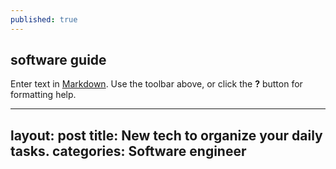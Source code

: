 ```yaml
---
published: true
---
```

## software guide

Enter text in [Markdown](http://daringfireball.net/projects/markdown/). Use the toolbar above, or click the **?** button for formatting help.

---
layout: post
title: New tech to organize your daily tasks.
categories: Software engineer
---
